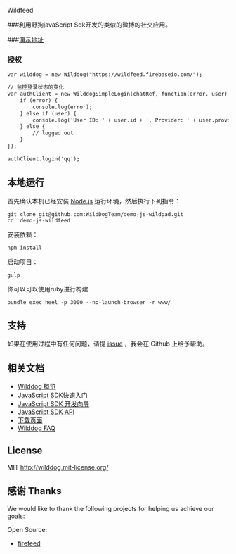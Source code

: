 Wildfeed

###利用野狗javaScript Sdk开发的类似的微博的社交应用。

###[演示地址](http://wildfeed.wilddogapp.com/)　

### 授权
```HTML
var wilddog = new Wilddog("https://wildfeed.firebaseio.com/");

// 监控登录状态的变化
var authClient = new WilddogSimpleLogin(chatRef, function(error, user) {
    if (error) {
        console.log(error);
    } else if (user) {
        console.log('User ID: ' + user.id + ', Provider: ' + user.provider);
    } else {
        // logged out
    }
});

authClient.login('qq');
```


## 本地运行

首先确认本机已经安装 [Node.js](http://nodejs.org/) 运行环境，然后执行下列指令：

```
git clone git@github.com:WildDogTeam/demo-js-wildpad.git
cd  demo-js-wildfeed
```

安装依赖：

```
npm install
```

启动项目：

```
gulp
```
你可以可以使用ruby进行构建
```
bundle exec heel -p 3000 --no-launch-browser -r www/
```

## 支持
如果在使用过程中有任何问题，请提 [issue](https://github.com/WildDogTeam/demo-js-wildfeed/issues) ，我会在 Github 上给予帮助。

## 相关文档

* [Wilddog 概览](https://z.wilddog.com/overview/guide)
* [JavaScript SDK快速入门](https://z.wilddog.com/web/quickstart)
* [JavaScript SDK 开发向导](https://z.wilddog.com/web/guide/1)
* [JavaScript SDK API](https://z.wilddog.com/web/api)
* [下载页面](https://www.wilddog.com/download/)
* [Wilddog FAQ](https://z.wilddog.com/faq/qa)


## License
MIT
http://wilddog.mit-license.org/

## 感谢 Thanks

We would like to thank the following projects for helping us achieve our goals:

Open Source:

* [firefeed](https://github.com/firebase/firefeed)






